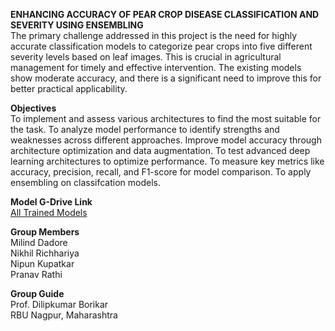 **ENHANCING ACCURACY OF PEAR CROP DISEASE CLASSIFICATION AND SEVERITY USING ENSEMBLING** <br />
The primary challenge addressed in this project is the need for highly accurate classification models to categorize pear crops into five different severity levels based on leaf images. This is crucial in agricultural management for timely and effective intervention. The existing models show moderate accuracy, and there is a significant need to improve this for better practical applicability.

**Objectives**<br />
To implement and assess various architectures to find the most suitable for the task.
To analyze model performance to identify strengths and weaknesses across different approaches.
Improve model accuracy through architecture optimization and data augmentation.
To test advanced deep learning architectures to optimize performance.
To measure key metrics like accuracy, precision, recall, and F1-score for model comparison.
To apply ensembling on classifcation models.

**Model G-Drive Link**<br />
[All Trained Models](https://drive.google.com/drive/folders/13T2U6HAjufGfvqBXAJZeWL_TFMlaxhc8?usp=sharing)

**Group Members**<br />
Milind Dadore<br />
Nikhil Richhariya<br />
Nipun Kupatkar<br />
Pranav Rathi<br />

**Group Guide**<br />
Prof. Dilipkumar Borikar<br /> 
RBU Nagpur, Maharashtra
